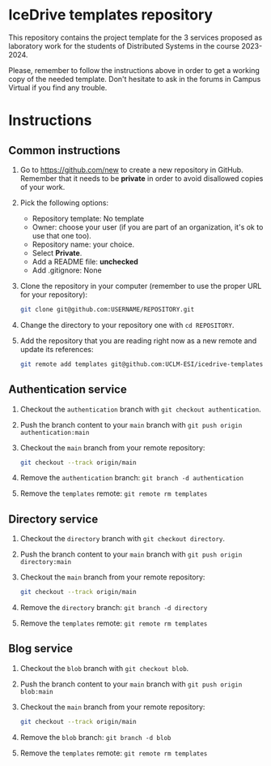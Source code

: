 # IceDrive templates repository

This repository contains the project template for the 3 services proposed as laboratory work for the students
of Distributed Systems in the course 2023-2024.

Please, remember to follow the instructions above in order to get a working copy of the needed template.
Don't hesitate to ask in the forums in Campus Virtual if you find any trouble.

# Instructions

## Common instructions

1. Go to https://github.com/new to create a new repository in GitHub. Remember that it needs to be **private**
   in order to avoid disallowed copies of your work.

1. Pick the following options:
   - Repository template: No template
   - Owner: choose your user (if you are part of an organization, it's ok to use that one too).
   - Repository name: your choice.
   - Select **Private**.
   - Add a README file: **unchecked**
   - Add .gitignore: None

1. Clone the repository in your computer (remember to use the proper URL for your repository):

   ```bash
   git clone git@github.com:USERNAME/REPOSITORY.git
   ```

1. Change the directory to your repository one with `cd REPOSITORY`.
1. Add the repository that you are reading right now as a new remote and update its references:

   ```bash
   git remote add templates git@github.com:UCLM-ESI/icedrive-templates.git && git fetch templates
   ```

## Authentication service

1. Checkout the `authentication` branch with `git checkout authentication`.
1. Push the branch content to your `main` branch with `git push origin authentication:main`
1. Checkout the `main` branch from your remote repository:

   ```bash
   git checkout --track origin/main
   ```

1. Remove the `authentication` branch: `git branch -d authentication`
1. Remove the `templates` remote: `git remote rm templates`

## Directory service

1. Checkout the `directory` branch with `git checkout directory`.
1. Push the branch content to your `main` branch with `git push origin directory:main`
1. Checkout the `main` branch from your remote repository:

   ```bash
   git checkout --track origin/main
   ```

1. Remove the `directory` branch: `git branch -d directory`
1. Remove the `templates` remote: `git remote rm templates`

## Blog service

1. Checkout the `blob` branch with `git checkout blob`.
1. Push the branch content to your `main` branch with `git push origin blob:main`
1. Checkout the `main` branch from your remote repository:

   ```bash
   git checkout --track origin/main
   ```

1. Remove the `blob` branch: `git branch -d blob`
1. Remove the `templates` remote: `git remote rm templates`
